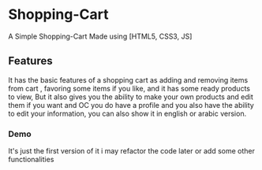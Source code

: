 # Shopping-Cart

A Simple Shopping-Cart Made using [HTML5, CSS3, JS]

## Features
It has the basic features of a shopping cart 
as adding and removing items from cart , favoring some items if you like, and it has some ready products to view, 
But it also gives you the ability to make your own products and edit them if you want and OC you do have a profile and you also have the ability to edit your information,
you can also show it in english or arabic version.

### Demo
It's just the first version of it 
i may refactor the code later or add some other functionalities
